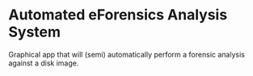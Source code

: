 # Automated eForensics Analysis System
Graphical app that will (semi) automatically perform a forensic analysis against a disk image.